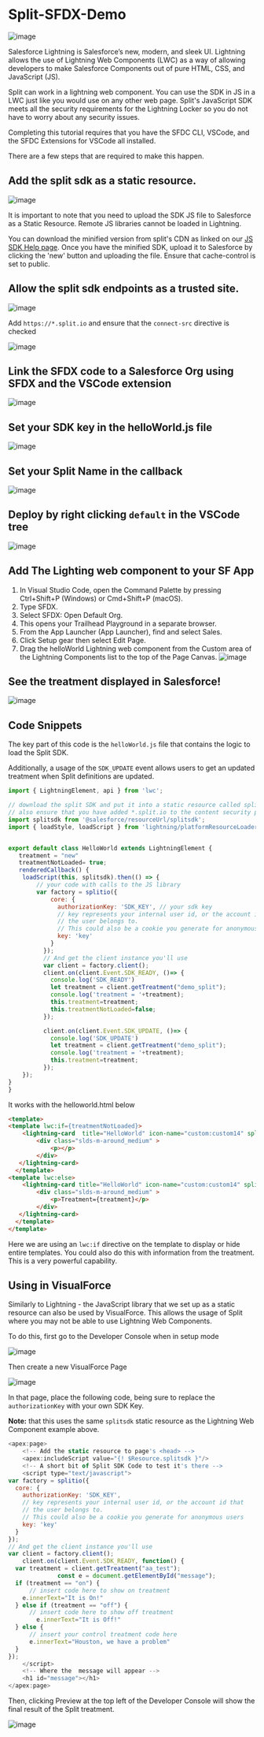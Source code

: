 # Split-SFDX-Demo

![image](https://user-images.githubusercontent.com/1207274/222344939-253ad534-a77d-4228-86c4-1378029b4597.png)


Salesforce Lightning is Salesforce’s new, modern, and sleek UI. Lightning allows the use of Lightning Web Components (LWC) as a way of allowing developers to make Salesforce Components out of pure HTML, CSS, and JavaScript (JS). 

Split can work in a lightning web component. You can use the SDK in JS in a LWC just like you would use on any other web page. Split's JavaScript SDK meets all the security requirements for the Lightning Locker so you do not have to worry about any security issues. 

Completing this tutorial requires that you have the SFDC CLI, VSCode, and the SFDC Extensions for VSCode all installed.



There are a few steps that are required to make this happen. 

## Add the split sdk as a static resource. 
![image](https://user-images.githubusercontent.com/1207274/222343021-c0e65655-d46f-4b86-8d1e-390f0ee049c1.png)

It is important to note that you need to upload the SDK JS file to Salesforce as a Static Resource. Remote JS libraries cannot be loaded in Lightning. 

You can download the minified version from split's CDN as linked on our [JS SDK Help page](https://help.split.io/hc/en-us/articles/360020448791-JavaScript-SDK). Once you have the minified SDK, upload it to Salesforce by clicking the 'new' button and uploading the file. Ensure that cache-control is set to public. 

## Allow the split sdk endpoints as a trusted site. 
![image](https://user-images.githubusercontent.com/1207274/222343608-c75e0c29-d34f-4490-8d09-15bd69967d88.png)

Add `https://*.split.io` and ensure that the `connect-src` directive is checked

![image](https://user-images.githubusercontent.com/1207274/222344394-eee6d2c4-f178-4b33-940c-f29625737eb4.png)

## Link the SFDX code to a Salesforce Org using SFDX and the VSCode extension
![image](https://user-images.githubusercontent.com/1207274/222344577-5258d74c-bd0f-45e3-98ab-0fc1e33159ad.png)


## Set your SDK key in the helloWorld.js file
![image](https://user-images.githubusercontent.com/1207274/222346489-4bac6493-7033-4a1a-bae7-781d502f55f3.png)


## Set your Split Name in the callback
![image](https://user-images.githubusercontent.com/1207274/222440460-13046d4a-3675-4677-9296-2307de732ed7.png)




##  Deploy by right clicking `default` in the VSCode tree
![image](https://user-images.githubusercontent.com/1207274/222344641-e0761765-5b3d-467e-9804-0363fdd38595.png)

## Add The Lighting web component to your SF App
1. In Visual Studio Code, open the Command Palette by pressing Ctrl+Shift+P (Windows) or Cmd+Shift+P (macOS).
2. Type SFDX.
3. Select SFDX: Open Default Org.
4. This opens your Trailhead Playground in a separate browser.
5. From the App Launcher (App Launcher), find and select Sales.
6. Click Setup gear then select Edit Page.
7. Drag the helloWorld Lightning web component from the Custom area of the Lightning Components list to the top of the Page Canvas. 
![image](https://user-images.githubusercontent.com/1207274/224148934-a81ba754-a05b-4d55-94c7-b25e6c291656.png)




## See the treatment displayed in Salesforce!
![image](https://user-images.githubusercontent.com/1207274/222344695-411b58a6-9be6-48a6-974f-798a41bcd03c.png)


## Code Snippets

The key part of this code is the `helloWorld.js` file that contains the logic to load the Split SDK. 

Additionally, a usage of the `SDK_UPDATE` event allows users to get an updated treatment when Split definitions are updated.

````javascript
import { LightningElement, api } from 'lwc';

// download the split SDK and put it into a static resource called splitsdk
// also ensure that you have added *.split.io to the content security policy
import splitsdk from '@salesforce/resourceUrl/splitsdk';
import { loadStyle, loadScript } from 'lightning/platformResourceLoader';


export default class HelloWorld extends LightningElement {
   treatment = "new"
   treatmentNotLoaded= true;
   renderedCallback() {      
    loadScript(this, splitsdk).then(() => {
        // your code with calls to the JS library
        var factory = splitio({ 
            core: {
              authorizationKey: 'SDK_KEY', // your sdk key
              // key represents your internal user id, or the account id that 
              // the user belongs to. 
              // This could also be a cookie you generate for anonymous users
              key: 'key'
            }
          });
          // And get the client instance you'll use
          var client = factory.client();
          client.on(client.Event.SDK_READY, ()=> {
            console.log('SDK_READY')
            let treatment = client.getTreatment("demo_split");
            console.log('treatment = '+treatment);
            this.treatment=treatment;        
            this.treatmentNotLoaded=false;
          });

          client.on(client.Event.SDK_UPDATE, ()=> {
            console.log('SDK_UPDATE')
            let treatment = client.getTreatment("demo_split");
            console.log('treatment = '+treatment);
            this.treatment=treatment;        
          });
    });
}
}
````
It works with the helloworld.html below

````html
<template>
<template lwc:if={treatmentNotLoaded}>
    <lightning-card  title="HelloWorld" icon-name="custom:custom14" split-managed="true" >
        <div class="slds-m-around_medium" >
            <p></p>
        </div>
   </lightning-card>
  </template>
<template lwc:else>
    <lightning-card title="HelloWorld" icon-name="custom:custom14" split-managed="true" >
        <div class="slds-m-around_medium" >
            <p>Treatment={treatment}</p>
        </div>
   </lightning-card>
  </template>
</template>

````

Here we are using an `lwc:if` directive on the template to display or hide entire templates. You could also do this with information from the treatment. This is a very powerful capability. 


## Using in VisualForce
Similarly to Lightning - the JavaScript library that we set up as a static resource can also be used by VisualForce. This allows the usage of Split where you may not be able to use Lightning Web Components. 

To do this, first go to the Developer Console when in setup mode

![image](https://user-images.githubusercontent.com/1207274/226906041-c81bba22-b70b-4f9a-a86e-2b3225527c3c.png)

Then create a new VisualForce Page

![image](https://user-images.githubusercontent.com/1207274/226906920-43cbd305-de96-473c-8c73-7b2519b417ab.png)

In that page, place the following code, being sure to replace the  `authorizationKey` with your own SDK Key. 

**Note:** that this uses the same `splitsdk` static resource as the Lightning Web Component example above.

````javascript
<apex:page>
    <!-- Add the static resource to page's <head> -->
    <apex:includeScript value="{! $Resource.splitsdk }"/>
    <!-- A short bit of Split SDK Code to test it's there -->
    <script type="text/javascript">
var factory = splitio({ 
  core: {
    authorizationKey: 'SDK_KEY',
    // key represents your internal user id, or the account id that 
    // the user belongs to. 
    // This could also be a cookie you generate for anonymous users
    key: 'key'
  }
});
// And get the client instance you'll use
var client = factory.client();
    client.on(client.Event.SDK_READY, function() {
  var treatment = client.getTreatment("aa_test");
              const e = document.getElementById("message");
  if (treatment == "on") {
      // insert code here to show on treatment
	e.innerText="It is On!"
  } else if (treatment == "off") {
      // insert code here to show off treatment
      	e.innerText="It is Off!"
  } else {
      // insert your control treatment code here
      e.innerText="Houston, we have a problem"
  }
});
    </script>
    <!-- Where the  message will appear -->
    <h1 id="message"></h1>
</apex:page>
````

Then, clicking Preview at the top left of the Developer Console will show the final result of the Split treatment. 

![image](https://user-images.githubusercontent.com/1207274/226907521-50223340-fb7c-4ccb-9a34-e03fdbf8a0a9.png)

